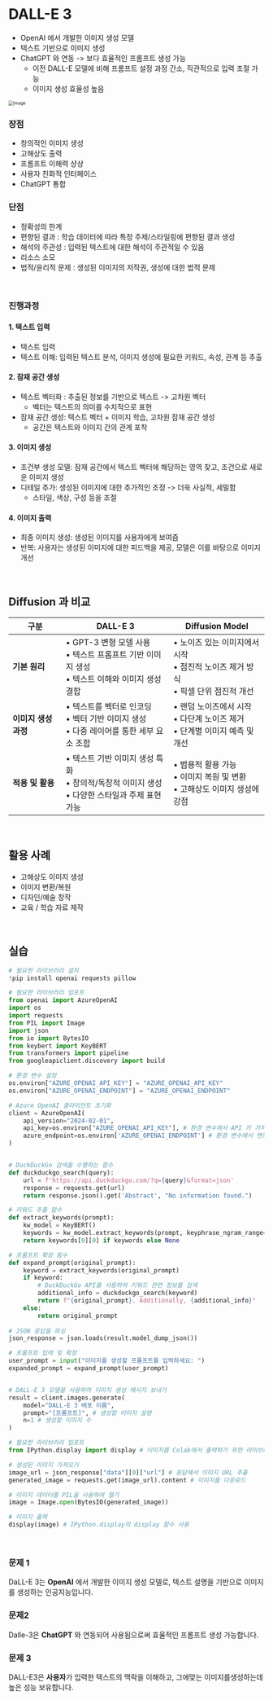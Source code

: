 # DALL-E 3

- OpenAI 에서 개발한 이미지 생성 모델
- 텍스트 기반으로 이미지 생성
- ChatGPT 와 연동 -> 보다 효율적인 프롬프트 생성 가능
  - 이전 DALL-E 모델에 비해 프롬프트 설정 과정 간소, 직관적으로 입력 조절 가능
  - 이미지 생성 효율성 높음

<img src="https://github.com/silverpoodle/typora-images/blob/main/image-20241025110403027.png?raw=true" alt="image" style="zoom:60%;" />



### 장점

- 창의적인 이미지 생성
- 고해상도 출력
- 프롬프트 이해력 샹상
- 사용자 친화적 인터페이스
- ChatGPT 통합

### 단점

- 정확성의 한계
- 편향된 결과 : 학습 데이터에 따라 특정 주제/스타일링에 편향된 결과 생성
- 해석의 주관성 : 입력된 텍스트에 대한 해석이 주관적일 수 있음
- 리소스 소모
- 법적/윤리적 문제 : 생성된 이미지의 저작권, 생성에 대한 법적 문제



<br/>

### 진행과정

#### 1. 텍스트 입력

- 텍스트 입력
- 텍스트 이해: 입력된 텍스트 분석, 이미지 생성에 필요한 키워드, 속성, 관계 등 추출

#### 2. 잠재 공간 생성

- 텍스트 벡터화 : 추출된 정보를 기반으로 텍스트 -> 고차원 벡터
  - 벡터는 텍스트의 의미를 수치적으로 표현
- 잠재 공간 생성: 텍스트 벡터 + 이미지 학습, 고차원 잠재 공간 생성
  - 공간은 텍스트와 이미지 간의 관계 포착

#### 3. 이미지 생성

- 조건부 생성 모델: 잠재 공간에서 텍스트 벡터에 해당하는 영역 찾고, 조건으로 새로운 이미지 생성
- 디테일 추가: 생성된 이미지에 대한 추가적인 조정 -> 더욱 사실적, 세밀함
  - 스타일, 색상, 구성 등을 조절

#### 4. 이미지 출력

- 최종 이미지 생성: 생성된 이미지를 사용자에게 보여즘
- 반복: 사용자는 생성된 이미지에 대한 피드백을 제공, 모델은 이를 바탕으로 이미지 개선



<br/>

## Diffusion 과 비교

| 구분                 | DALL-E 3                                                     | Diffusion Model                                              |
| -------------------- | ------------------------------------------------------------ | ------------------------------------------------------------ |
| **기본 원리**        | • GPT-3 변형 모델 사용<br>• 텍스트 프롬프트 기반 이미지 생성<br>• 텍스트 이해와 이미지 생성 결합 | • 노이즈 있는 이미지에서 시작<br>• 점진적 노이즈 제거 방식<br>• 픽셀 단위 점진적 개선 |
| **이미지 생성 과정** | • 텍스트를 벡터로 인코딩<br>• 벡터 기반 이미지 생성<br>• 다중 레이어를 통한 세부 요소 조합 | • 랜덤 노이즈에서 시작<br>• 다단계 노이즈 제거<br>• 단계별 이미지 예측 및 개선 |
| **적용 및 활용**     | • 텍스트 기반 이미지 생성 특화<br>• 창의적/독창적 이미지 생성<br>• 다양한 스타일과 주제 표현 가능 | • 범용적 활용 가능<br>• 이미지 복원 및 변환<br>• 고해상도 이미지 생성에 강점 |



<br/>

## 활용 사례

- 고해상도 이미지 생성
- 이미지 변환/복원
- 디자인/예술 창작
- 교육 / 학습 자료 제작



<br/>



## 실습

```python
# 필요한 라이브러리 설치
!pip install openai requests pillow

# 필요한 라이브러리 임포트
from openai import AzureOpenAI
import os
import requests
from PIL import Image
import json
from io import BytesIO
from keybert import KeyBERT
from transformers import pipeline
from googleapiclient.discovery import build

# 환경 변수 설정
os.environ["AZURE_OPENAI_API_KEY"] = "AZURE_OPENAI_API_KEY"
os.environ["AZURE_OPENAI_ENDPOINT"] = "AZURE_OPENAI_ENDPOINT"

# Azure OpenAI 클라이언트 초기화
client = AzureOpenAI(
    api_version="2024-02-01",
    api_key=os.environ["AZURE_OPENAI_API_KEY"], # 환경 변수에서 API 키 가져오기
    azure_endpoint=os.environ['AZURE_OPENAI_ENDPOINT'] # 환경 변수에서 엔드포인트 가져오기
)


# DuckDuckGo 검색을 수행하는 함수
def duckduckgo_search(query):
    url = f'https://api.duckduckgo.com/?q={query}&format=json'
    response = requests.get(url)
    return response.json().get('Abstract', "No information found.")

# 키워드 추출 함수
def extract_keywords(prompt):
    kw_model = KeyBERT()
    keywords = kw_model.extract_keywords(prompt, keyphrase_ngram_range=(1, 1), stop_words=None, top_n=1)
    return keywords[0][0] if keywords else None

# 프롬프트 확장 함수
def expand_prompt(original_prompt):
    keyword = extract_keywords(original_prompt)
    if keyword:
        # DuckDuckGo API를 사용하여 키워드 관련 정보를 검색
        additional_info = duckduckgo_search(keyword)
        return f"{original_prompt}. Additionally, {additional_info}"
    else:
        return original_prompt
    
# JSON 응답을 파싱
json_response = json.loads(result.model_dump_json())

# 프롬프트 입력 및 확장
user_prompt = input("이미지를 생성할 프롬프트를 입력하세요: ")
expanded_prompt = expand_prompt(user_prompt)


# DALL-E 3 모델을 사용하여 이미지 생성 메시지 보내기
result = client.images.generate(
    model="DALL-E 3 배포 이름",
    prompt="[프롬프트]", # 생성할 이미지 설명
    n=1 # 생성할 이미지 수
)

# 필요한 라이브러리 임포트
from IPython.display import display # 이미지를 Colab에서 출력하기 위한 라이브러리

# 생성된 이미지 가져오기
image_url = json_response["data"][0]["url"] # 응답에서 이미지 URL 추출
generated_image = requests.get(image_url).content # 이미지를 다운로드

# 이미지 데이터를 PIL을 사용하여 열기
image = Image.open(BytesIO(generated_image))

# 이미지 출력
display(image) # IPython.display의 display 함수 사용
```



<br/>

### 문제 1

DaLL-E 3는 **OpenAI** 에서 개발한 이미지 생성 모델로, 텍스트 설명을 기반으로 이미지를 생성하는 인공지능입니다.

### 문제2

Dalle-3은 **ChatGPT** 와 연동되어 사용됨으로써 효율적인 프롬프트 생성 가능합니다.

### 문제 3

DALL-E3은 **사용자**가 입력한 텍스트의 맥락을 이해하고, 그에맞는 이미지를생성하는데 높은 성능 보유합니다.
